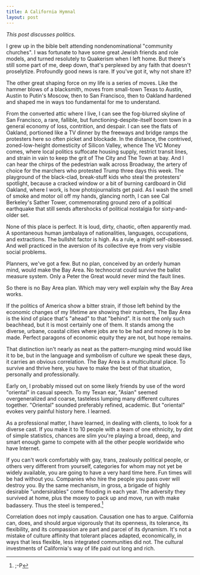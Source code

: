 ```yaml
---
title: A California Hymnal
layout: post
---
```


_This post discusses politics._

I grew up in the bible belt attending nondenominational "community churches".  I was fortunate to have some great Jewish friends and role models, and turned resolutely to Quakerism when I left home.  But there's still some part of me, deep down, that's perplexed by any faith that doesn't proselytize.  Profoundly good news is rare.  If you've got it, why not share it?

The other great shaping force on my life is a series of moves.  Like the hammer blows of a blacksmith, moves from small-town Texas to Austin, Austin to Putin's Moscow, then to San Francisco, then to Oakland hardened and shaped me in ways too fundamental for me to understand.

From the converted attic where I live, I can see the fog-blurred skyline of San Francisco, a rare, fallible, but functioning-despite-itself boom town in a general economy of loss, contrition, and despair.  I can see the flats of Oakland, portioned like a TV dinner by the freeways and bridge ramps the protesters here so often picket and blockade.  In the distance, the contrived, zoned-low-height domesticity of Silicon Valley, whence The VC Money comes, where local politics suffocate housing supply, restrict transit lines, and strain in vain to keep the grit of The City and The Town at bay.  And I can hear the chirps of the pedestrian walk across Broadway, the artery of choice for the marchers who protested Trump three days this week.  The playground of the black-clad, break-stuff kids who steal the protesters' spotlight, because a cracked window or a bit of burning cardboard in Old Oakland, where I work, is how photojournalists get paid.  As I wash the smell of smoke and motor oil off my hands, glancing north, I can see Cal Berkeley's Sather Tower, commemorating ground zero of a political earthquake that still sends aftershocks of political nostalgia for sixty-and-older set.

None of this place is perfect.  It is loud, dirty, chaotic, often apparently mad.  A spontaneous human jambalaya of nationalities, languages, occupations, and extractions.  The bullshit factor is high.  As a rule, a might self-obsessed.  And well practiced in the aversion of its collective eye from very visible social problems.

Planners, we've got a few.  But no plan, conceived by an orderly human mind, would make the Bay Area.  No technocrat could survive the ballot measure system.  Only a Peter the Great would never mind the fault lines.

So there is no Bay Area plan.  Which may very well explain why the Bay Area works.

If the politics of America show a bitter strain, if those left behind by the economic changes of my lifetime are showing their numbers, The Bay Area is the kind of place that's "ahead" to that "behind".  It is not the only such beachhead, but it is most certainly one of them.  It stands among the diverse, urbane, coastal cities where jobs are to be had and money is to be made.  Perfect paragons of economic equity they are not, but hope remains.

That distinction isn't nearly as neat as the pattern-munging mind would like it to be, but in the language and symbolism of culture we speak these days, it carries an obvious correlation.  The Bay Area is a multicultural place.  To survive and thrive here, you have to make the best of that situation, personally and professionally.

Early on, I probably missed out on some likely friends by use of the word "oriental" in casual speech.  To my Texan ear, "Asian" seemed overgeneralized and coarse, tasteless lumping many different cultures together.  "Oriental" sounded preferably refined, academic.  But "oriental" evokes very painful history here.  I learned.

As a professional matter, I have learned, in dealing with clients, to look for a diverse cast.  If you make it to 10 people with a team of one ethnicity, by dint of simple statistics, chances are slim you're playing a broad, deep, and smart enough game to compete with all the other people worldwide who have Internet.

If you can't work comfortably with gay, trans, zealously political people, or others very different from yourself, categories for whom may not yet be widely available, you are going to have a very hard time here.  Fun times will be had without you.  Companies who hire the people you pass over will destroy you.  By the same mechanism, in gross, a brigade of highly desirable "undersirables" come flooding in each year.  The adversity they survived at home, plus the moxey to pack up and move, run with make badassery.  Thus the steel is tempered.[^1]

[^1]:  ;-P

Correlation does not imply causation.  Causation one has to argue.  California can, does, and should argue vigorously that its openness, its tolerance, its flexibility, and its compassion are part and parcel of its dynamism.  It's not a mistake of culture affinity that tolerant places adapted, economically, in ways that less flexible, less integrated communities did not.  The cultural investments of California's way of life paid out long and rich.

